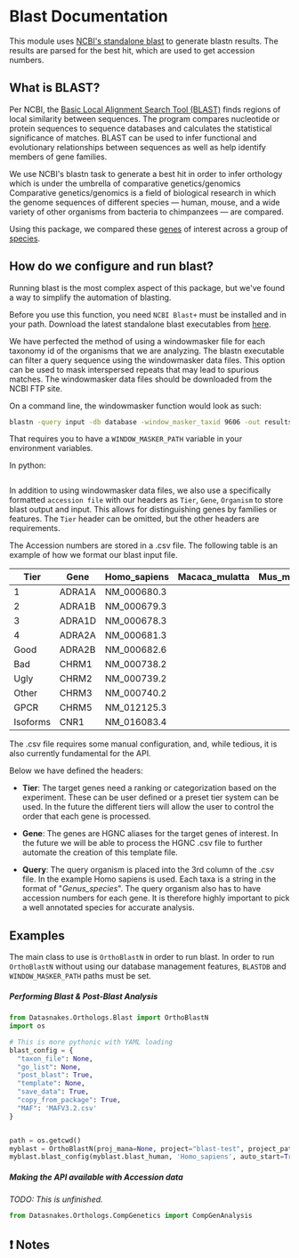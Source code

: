 Blast Documentation
=====================
This module uses [NCBI's standalone blast](https://blast.ncbi.nlm.nih.gov/Blast.cgi?PAGE_TYPE=BlastDocs&DOC_TYPE=Download)
to generate blastn results.  The results are parsed for the best hit,
which are used to get accession numbers.

What is BLAST?
----------------
Per NCBI, the [Basic Local Alignment Search Tool (BLAST)](https://blast.ncbi.nlm.nih.gov/Blast.cgi) finds regions of local
similarity between sequences. The program compares nucleotide or protein
sequences to sequence databases and calculates the statistical significance of
matches. BLAST can be used to infer functional and evolutionary relationships
between sequences as well as help identify members of gene families.

We use NCBI's blastn task to generate a best hit in order to infer orthology which
is under the umbrella of comparative genetics/genomics  Comparative
genetics/genomics is a field of biological research in which the
genome sequences of different species — human, mouse, and a wide variety of
other organisms from bacteria to chimpanzees — are compared.

Using this package, we compared these [genes](http://www.guidetopharmacology.org/targets.jsp)
of interest across a group of [species](ftp://ftp.ncbi.nlm.nih.gov/genomes/refseq/vertebrate_mammalian/).

How do we configure and run blast?
-----------------------------------
Running blast is the most complex aspect of this package, but we've found a way
to simplify the automation of blasting.

Before you use this function, you need `NCBI Blast+` must be installed and in your path.
Download the latest standalone blast executables from 
[here](ftp://ftp.ncbi.nlm.nih.gov/blast/executables/blast+/LATEST/).

We have perfected the method of using a windowmasker file for each taxonomy id
of the organisms that we are analyzing. The blastn executable can filter a query
sequence using the windowmasker data files. This option can be used to mask
interspersed repeats that may lead to spurious matches. The windowmasker data
files should be downloaded from the NCBI FTP site.

On a command line, the windowmasker function would look as such:
```bash
blastn -query input -db database -window_masker_taxid 9606 -out results.txt
```
That requires you to have a `WINDOW_MASKER_PATH` variable in your environment
variables.

In python:
```python
```

In addition to using windowmasker data files, we also use a specifically formatted
`accession file` with our headers as `Tier`, `Gene`, `Organism` to store blast output and input.
This allows for distinguishing genes by families or features. The `Tier` header can be omitted, but
the other headers are requirements.

The Accession numbers are stored in a .csv file.  The following table is an example
of how we format our blast input file.

Tier      |  Gene    |  Homo_sapiens  |  Macaca_mulatta  |  Mus_musculus  |  Rattus_norvegicus
----------|----------|----------------|------------------|----------------|-------------------
1         |  ADRA1A  |  NM_000680.3   |                  |                |
2         |  ADRA1B  |  NM_000679.3   |                  |                |
3         |  ADRA1D  |  NM_000678.3   |                  |                |
4         |  ADRA2A  |  NM_000681.3   |                  |                |
Good      |  ADRA2B  |  NM_000682.6   |                  |                |
Bad       |  CHRM1   |  NM_000738.2   |                  |                |
Ugly      |  CHRM2   |  NM_000739.2   |                  |                |
Other     |  CHRM3   |  NM_000740.2   |                  |                |
GPCR      |  CHRM5   |  NM_012125.3   |                  |                |
Isoforms  |  CNR1    |  NM_016083.4   |                  |                |

The .csv file requires some manual configuration, and, while tedious, it is
also currently fundamental for the API.

Below we have defined the headers:

* **Tier**:  The target genes need a ranking or categorization based on the
experiment.  These can be user defined or a preset tier system can be used.
In the future the different tiers will allow the user to control the order
that each gene is processed.

* **Gene**:  The genes are HGNC aliases for the target genes of interest.
In the future we will be able to process the HGNC .csv file to further
automate the creation of this template file.

* **Query**:  The query organism is placed into the 3rd column of the .csv
file.  In the example Homo sapiens is used.  Each taxa is a string in the
format of "_Genus\_species_".  The query organism also has to have
accession numbers for each gene.  It is therefore highly important to pick a
well annotated species for accurate analysis.

Examples
----------

The main class to use is `OrthoBlastN` in order to run blast. In order to
run `OrthoBlastN` without using our database management features,
`BLASTDB` and `WINDOW_MASKER_PATH` paths must be set.

##### Performing Blast & Post-Blast Analysis

``` python
from Datasnakes.Orthologs.Blast import OrthoBlastN
import os

# This is more pythonic with YAML loading
blast_config = {
  "taxon_file": None,
  "go_list": None,
  "post_blast": True,
  "template": None,
  "save_data": True,
  "copy_from_package": True,
  "MAF": 'MAFV3.2.csv'
}


path = os.getcwd()
myblast = OrthoBlastN(proj_mana=None, project="blast-test", project_path=path, **blast_config)
myblast.blast_config(myblast.blast_human, 'Homo_sapiens', auto_start=True)

```
##### Making the API available with Accession data
_TODO: This is unfinished._

``` python
from Datasnakes.Orthologs.CompGenetics import CompGenAnalysis

```

:exclamation: Notes
-------------------
